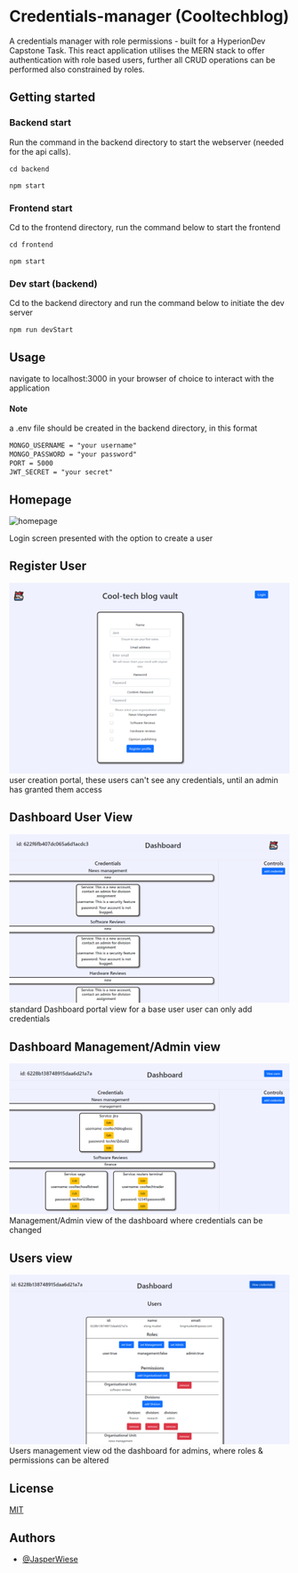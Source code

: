 
# Credentials-manager (Cooltechblog)

A credentials manager with role permissions - built for a HyperionDev Capstone Task.
This react application utilises the MERN stack to offer authentication with role based users, further
all CRUD operations can be performed also constrained by roles.


## Getting started

### Backend start
Run the command in the backend directory to start the webserver (needed for the api calls).
```
cd backend 

```
```
npm start 

```

### Frontend start

Cd to the frontend directory, run the command below to start the frontend
```
cd frontend 

```
```
npm start 

```

### Dev start (backend)

Cd to the backend directory and run the command below to initiate the dev server

```
npm run devStart

```
## Usage

navigate to localhost:3000 in your browser of choice to interact with the application

#### Note

a .env file should be created in the backend directory,
in this format

```
MONGO_USERNAME = "your username"
MONGO_PASSWORD = "your password"
PORT = 5000
JWT_SECRET = "your secret"
```
## Homepage

![homepage]('./../readmeResources/homepage.png')

Login screen presented with the option to create a user

## Register User
![Register](./readmeResources/register.png)
user creation portal, these users can't see any credentials,
until an admin has granted them access

## Dashboard User View
![normal dashboard](./readmeResources/normal-dashboard.png)
standard Dashboard portal view for a base user
user can only add credentials

## Dashboard Management/Admin view
![management dashboard](./readmeResources/admin-dashboard.png)
Management/Admin view of the dashboard
where credentials can be changed

## Users view
![usersDashboard](./readmeResources/users-dashboard.png)
Users management view od the dashboard for admins,
where roles & permissions can be altered
## License

[MIT](https://choosealicense.com/licenses/mit/)


## Authors

- [@JasperWiese](https://github.com/Jaswiese)

